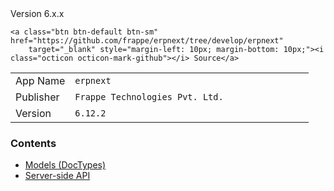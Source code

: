 <!-- title: ERPNext: Developer Docs -->
<!-- no-breadcrumbs -->


<div class="dev-header">

<a class="btn btn-default btn-sm" disabled style="margin-bottom: 10px;">
	Version 6.x.x</a>


	<a class="btn btn-default btn-sm" href="https://github.com/frappe/erpnext/tree/develop/erpnext"
		target="_blank" style="margin-left: 10px; margin-bottom: 10px;"><i class="octicon octicon-mark-github"></i> Source</a>

</div>

<table class="table table-bordered">
	<tr>
		<td style="width: 20%">
			App Name
		</td>
		<td>
			<code>erpnext</code>
		</td>
	</tr>
	<tr>
		<td>
			Publisher
		</td>
		<td>
			<code>Frappe Technologies Pvt. Ltd.</code>
		</td>
	</tr>
	<tr>
		<td>
			Version
		</td>
		<td>
			<code>6.12.2</code>
		</td>
	</tr>
</table>

<h3>Contents</h3>
<ul>
	<li>
		<a href="models">Models (DocTypes)</a>
	</li>
	<li>
		<a href="api">Server-side API</a>
	</li>
</ul>

<!-- autodoc -->
<!-- jinja -->
<!-- static -->